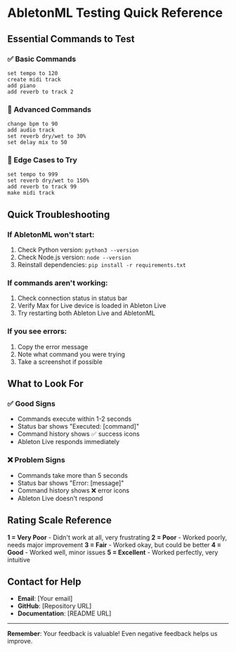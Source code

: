 # AbletonML Testing Quick Reference

## Essential Commands to Test

### ✅ Basic Commands
```
set tempo to 120
create midi track
add piano
add reverb to track 2
```

### 🔧 Advanced Commands
```
change bpm to 90
add audio track
set reverb dry/wet to 30%
set delay mix to 50
```

### 🧪 Edge Cases to Try
```
set tempo to 999
set reverb dry/wet to 150%
add reverb to track 99
make midi track
```

## Quick Troubleshooting

### If AbletonML won't start:
1. Check Python version: `python3 --version`
2. Check Node.js version: `node --version`
3. Reinstall dependencies: `pip install -r requirements.txt`

### If commands aren't working:
1. Check connection status in status bar
2. Verify Max for Live device is loaded in Ableton Live
3. Try restarting both Ableton Live and AbletonML

### If you see errors:
1. Copy the error message
2. Note what command you were trying
3. Take a screenshot if possible

## What to Look For

### ✅ Good Signs
- Commands execute within 1-2 seconds
- Status bar shows "Executed: [command]"
- Command history shows ✅ success icons
- Ableton Live responds immediately

### ❌ Problem Signs
- Commands take more than 5 seconds
- Status bar shows "Error: [message]"
- Command history shows ❌ error icons
- Ableton Live doesn't respond

## Rating Scale Reference

**1 = Very Poor** - Didn't work at all, very frustrating
**2 = Poor** - Worked poorly, needs major improvement
**3 = Fair** - Worked okay, but could be better
**4 = Good** - Worked well, minor issues
**5 = Excellent** - Worked perfectly, very intuitive

## Contact for Help

- **Email**: [Your email]
- **GitHub**: [Repository URL]
- **Documentation**: [README URL]

---

**Remember**: Your feedback is valuable! Even negative feedback helps us improve.
